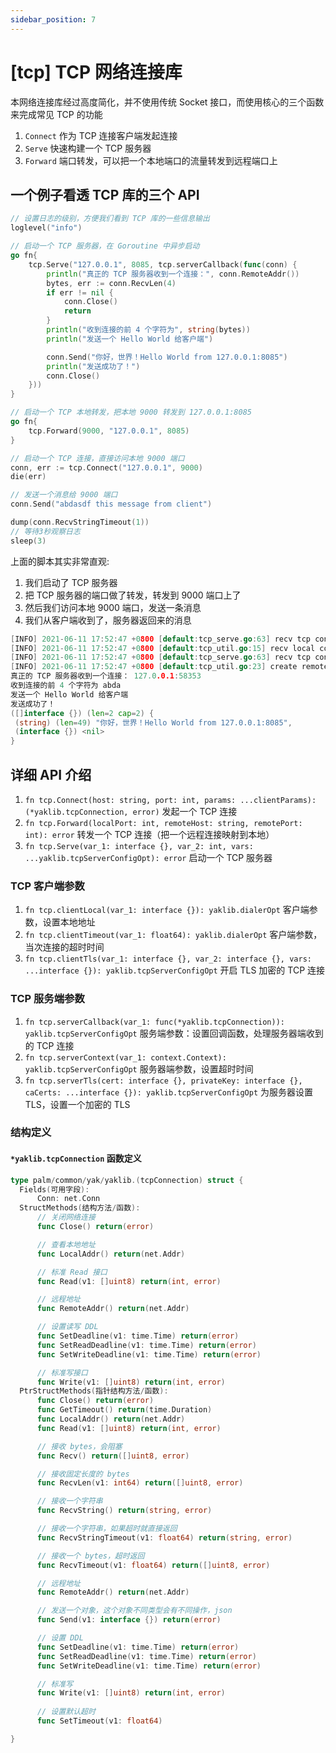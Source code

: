 ```yaml
---
sidebar_position: 7
---
```


# [tcp] TCP 网络连接库

本网络连接库经过高度简化，并不使用传统 Socket 接口，而使用核心的三个函数来完成常见 TCP 的功能

1. `Connect` 作为 TCP 连接客户端发起连接
1. `Serve` 快速构建一个 TCP 服务器
1. `Forward` 端口转发，可以把一个本地端口的流量转发到远程端口上

## 一个例子看透 TCP 库的三个 API

```go
// 设置日志的级别，方便我们看到 TCP 库的一些信息输出
loglevel("info")

// 启动一个 TCP 服务器，在 Goroutine 中异步启动
go fn{
    tcp.Serve("127.0.0.1", 8085, tcp.serverCallback(func(conn) {
        println("真正的 TCP 服务器收到一个连接：", conn.RemoteAddr())
        bytes, err := conn.RecvLen(4)
        if err != nil {
            conn.Close()
            return
        }
        println("收到连接的前 4 个字符为", string(bytes))
        println("发送一个 Hello World 给客户端")

        conn.Send("你好，世界！Hello World from 127.0.0.1:8085")
        println("发送成功了！")
        conn.Close()
    }))
}

// 启动一个 TCP 本地转发，把本地 9000 转发到 127.0.0.1:8085
go fn{
    tcp.Forward(9000, "127.0.0.1", 8085)
}

// 启动一个 TCP 连接，直接访问本地 9000 端口
conn, err := tcp.Connect("127.0.0.1", 9000)
die(err)

// 发送一个消息给 9000 端口
conn.Send("abdasdf this message from client")

dump(conn.RecvStringTimeout(1))
// 等待3秒观察日志
sleep(3)
```

上面的脚本其实非常直观:

1. 我们启动了 TCP 服务器
1. 把 TCP 服务器的端口做了转发，转发到 9000 端口上了
1. 然后我们访问本地 9000 端口，发送一条消息
1. 我们从客户端收到了，服务器返回来的消息

```go
[INFO] 2021-06-11 17:52:47 +0800 [default:tcp_serve.go:63] recv tcp connection from 127.0.0.1:58352 to 127.0.0.1:9000
[INFO] 2021-06-11 17:52:47 +0800 [default:tcp_util.go:15] recv local connection from: 127.0.0.1:58352
[INFO] 2021-06-11 17:52:47 +0800 [default:tcp_serve.go:63] recv tcp connection from 127.0.0.1:58353 to 127.0.0.1:8085
[INFO] 2021-06-11 17:52:47 +0800 [default:tcp_util.go:23] create remote connection from: 127.0.0.1:8085
真正的 TCP 服务器收到一个连接： 127.0.0.1:58353
收到连接的前 4 个字符为 abda
发送一个 Hello World 给客户端
发送成功了！
([]interface {}) (len=2 cap=2) {
 (string) (len=49) "你好，世界！Hello World from 127.0.0.1:8085",
 (interface {}) <nil>
}
```

## 详细 API 介绍

1. `fn tcp.Connect(host: string, port: int, params: ...clientParams): (*yaklib.tcpConnection, error)` 发起一个 TCP 连接
1. `fn tcp.Forward(localPort: int, remoteHost: string, remotePort: int): error` 转发一个 TCP 连接（把一个远程连接映射到本地）
1. `fn tcp.Serve(var_1: interface {}, var_2: int, vars: ...yaklib.tcpServerConfigOpt): error` 启动一个 TCP 服务器

### TCP 客户端参数

1. `fn tcp.clientLocal(var_1: interface {}): yaklib.dialerOpt` 客户端参数，设置本地地址
1. `fn tcp.clientTimeout(var_1: float64): yaklib.dialerOpt`  客户端参数，当次连接的超时时间
1. `fn tcp.clientTls(var_1: interface {}, var_2: interface {}, vars: ...interface {}): yaklib.tcpServerConfigOpt` 开启 TLS 加密的 TCP 连接

### TCP 服务端参数

1. `fn tcp.serverCallback(var_1: func(*yaklib.tcpConnection)): yaklib.tcpServerConfigOpt` 服务端参数：设置回调函数，处理服务器端收到的 TCP 连接
1. `fn tcp.serverContext(var_1: context.Context): yaklib.tcpServerConfigOpt` 服务器端参数，设置超时时间
1. `fn tcp.serverTls(cert: interface {}, privateKey: interface {}, caCerts: ...interface {}): yaklib.tcpServerConfigOpt` 为服务器设置 TLS，设置一个加密的 TLS

### 结构定义

#### `*yaklib.tcpConnection` 函数定义

```go
type palm/common/yak/yaklib.(tcpConnection) struct {
  Fields(可用字段):
      Conn: net.Conn
  StructMethods(结构方法/函数):
      // 关闭网络连接
      func Close() return(error)

      // 查看本地地址
      func LocalAddr() return(net.Addr)

      // 标准 Read 接口
      func Read(v1: []uint8) return(int, error)

      // 远程地址
      func RemoteAddr() return(net.Addr)

      // 设置读写 DDL
      func SetDeadline(v1: time.Time) return(error)
      func SetReadDeadline(v1: time.Time) return(error)
      func SetWriteDeadline(v1: time.Time) return(error)

      // 标准写接口
      func Write(v1: []uint8) return(int, error)
  PtrStructMethods(指针结构方法/函数):
      func Close() return(error)
      func GetTimeout() return(time.Duration)
      func LocalAddr() return(net.Addr)
      func Read(v1: []uint8) return(int, error)

      // 接收 bytes，会阻塞
      func Recv() return([]uint8, error)

      // 接收固定长度的 bytes
      func RecvLen(v1: int64) return([]uint8, error)

      // 接收一个字符串
      func RecvString() return(string, error)

      // 接收一个字符串，如果超时就直接返回
      func RecvStringTimeout(v1: float64) return(string, error)

      // 接收一个 bytes，超时返回
      func RecvTimeout(v1: float64) return([]uint8, error)

      // 远程地址
      func RemoteAddr() return(net.Addr)

      // 发送一个对象，这个对象不同类型会有不同操作，json
      func Send(v1: interface {}) return(error)

      // 设置 DDL
      func SetDeadline(v1: time.Time) return(error)
      func SetReadDeadline(v1: time.Time) return(error)
      func SetWriteDeadline(v1: time.Time) return(error)

      // 标准写
      func Write(v1: []uint8) return(int, error)
      
      // 设置默认超时
      func SetTimeout(v1: float64)

}
```
